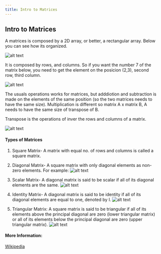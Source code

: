 ```yaml
---
title: Intro to Matrices
---
```

## Intro to Matrices
A matrices is composed by a 2D array, or better, a rectangular array. Below you can see how its organized.

![alt text](https://upload.wikimedia.org/wikipedia/commons/thumb/b/bb/Matrix.svg/494px-Matrix.svg.png)


It is composed by rows, and columns. So if you want the number 7 of the matrix below, you need to get the element on the posicion (2,3), second row, third column.

![alt text](https://wikimedia.org/api/rest_v1/media/math/render/svg/55375914df4213b621f22cb1e5a0d6eb09af29df)

The usuals operations works for matrices, but adddiotion and subtraction is made on the elements of the same position (so the two matrices needs to have the same size). Multiplication is different so matrix A x matrix B, A needs to have the same size of transpose of B. 

Transpose is the operations of inver the rows and columns of a matrix.

![alt text](https://wikimedia.org/api/rest_v1/media/math/render/svg/51f6dba024e104b412ed0562163ca9a11fcb9463)


#### Types of Matrices
1. Square Matrix- A matrix with equal no. of rows and columns is called a square matrix.

2. Diagonal Matrix- A square matrix with only diagonal elements as non-zero elements. For example: 
  ![alt text](https://encrypted-tbn0.gstatic.com/images?q=tbn:ANd9GcQQgGANz1Dgr3d4tzSkJjS4LMIeM3MGsC2LO6wcKMQXHHCg10ax)

3. Scalar Matrix- A diagonal matrix is said to be scalar if all of its diagonal elements are the same.
  ![alt text](https://qph.fs.quoracdn.net/main-qimg-1cbbbaac2443a2725acedfe63b95f2e5)
  
4. Identity Matrix- A diagonal matrix is said to be identity if all of its diagonal elements are equal to one, denoted by I.
  ![alt text](https://qph.fs.quoracdn.net/main-qimg-6f2d174e18b8a327973289af2eca72ec)
  
5. Triangular Matrix: A square matrix is said to be triangular if all of its elements above the principal diagonal are zero (lower triangular matrix) or all of its elements below the principal diagonal are zero (upper triangular matrix).
  ![alt text](https://3.bp.blogspot.com/-vR6xL2kgNIw/WK18Gw-xzwI/AAAAAAAAALA/g0ihK15Juug152JBZeZ31rb8Rx5tUsuQQCLcB/s1600/ltm.png)

#### More Information:
[Wikipedia](https://en.wikipedia.org/wiki/Matrix_(mathematics))


